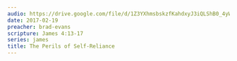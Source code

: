 ```yaml
---
audio: https://drive.google.com/file/d/1Z3YXhmsbskzfKahdxyJ3iQLShB0_4yWd/view
date: 2017-02-19
preacher: brad-evans
scripture: James 4:13-17
series: james
title: The Perils of Self-Reliance
---
```

